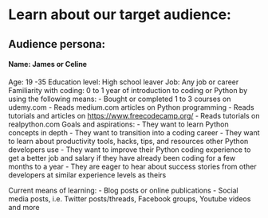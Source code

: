 
# Learn about our target audience:


## Audience persona:

#### Name: James or Celine
Age: 19 -35
Education level: High school leaver
Job: Any job or career
Familiarity with coding: 0 to 1 year of introduction to coding or Python by using the following means:
    - Bought or completed 1 to 3 courses on udemy.com
    - Reads medium.com articles on Python programming
    - Reads tutorials and articles on https://www.freecodecamp.org/
    - Reads tutorials on realpython.com
Goals and aspirations: 
    - They want to learn Python concepts in depth
    - They want to transition into a coding career
    - They want to learn about productivity tools, hacks, tips, and resources other Python developers use
    - They want to improve their Python coding experience to get a better job and salary if they have already been coding for a few months to a year
    - They are eager to hear about success stories from other developers at similar experience levels as theirs

Current means of learning: 
    - Blog posts or online publications
    - Social media posts, i.e. Twitter posts/threads, Facebook groups, Youtube videos and more
